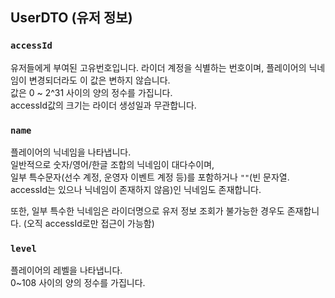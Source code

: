 ## UserDTO (유저 정보)

### `accessId`
유저들에게 부여된 고유번호입니다. 라이더 계정을 식별하는 번호이며, 플레이어의 닉네임이 변경되더라도 이 값은 변하지 않습니다.   
값은 0 ~ 2^31 사이의 양의 정수를 가집니다.   
accessId값의 크기는 라이더 생성일과 무관합니다.

### `name`
플레이어의 닉네임을 나타냅니다.   
일반적으로 숫자/영어/한글 조합의 닉네임이 대다수이며,   
일부 특수문자(선수 계정, 운영자 이벤트 계정 등)를 포함하거나 `""`(빈 문자열. accessId는 있으나 닉네임이 존재하지 않음)인 닉네임도 존재합니다.   

또한, 일부 특수한 닉네임은 라이더명으로 유저 정보 조회가 불가능한 경우도 존재합니다. (오직 accessId로만 접근이 가능함)

### `level`
플레이어의 레벨을 나타냅니다.   
0~108 사이의 양의 정수를 가집니다.
